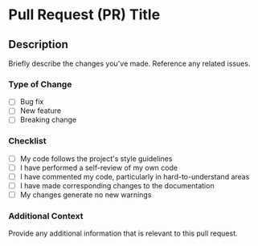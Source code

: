 # Pull Request (PR) Title

## Description

Briefly describe the changes you've made. Reference any related issues.

### Type of Change

- [ ] Bug fix
- [ ] New feature
- [ ] Breaking change

### Checklist

- [ ] My code follows the project's style guidelines
- [ ] I have performed a self-review of my own code
- [ ] I have commented my code, particularly in hard-to-understand areas
- [ ] I have made corresponding changes to the documentation
- [ ] My changes generate no new warnings

### Additional Context

Provide any additional information that is relevant to this pull request.
